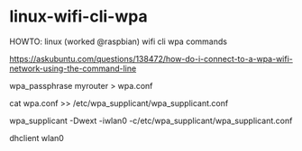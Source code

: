 # linux-wifi-cli-wpa
HOWTO: linux (worked @raspbian) wifi cli wpa commands

https://askubuntu.com/questions/138472/how-do-i-connect-to-a-wpa-wifi-network-using-the-command-line

wpa_passphrase myrouter > wpa.conf

cat wpa.conf >> /etc/wpa_supplicant/wpa_supplicant.conf

wpa_supplicant -Dwext -iwlan0 -c/etc/wpa_supplicant/wpa_supplicant.conf

dhclient wlan0
